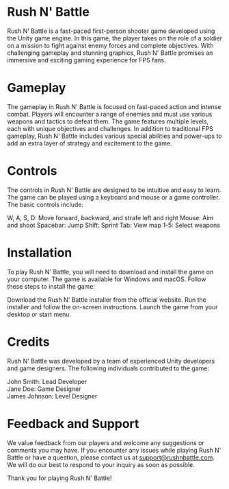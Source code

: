 # Rush N' Battle
Rush N' Battle is a fast-paced first-person shooter game developed using the Unity game engine. In this game, the player takes on the role of a soldier on a mission to fight against enemy forces and complete objectives. With challenging gameplay and stunning graphics, Rush N' Battle promises an immersive and exciting gaming experience for FPS fans.

# Gameplay
The gameplay in Rush N' Battle is focused on fast-paced action and intense combat. Players will encounter a range of enemies and must use various weapons and tactics to defeat them. The game features multiple levels, each with unique objectives and challenges. In addition to traditional FPS gameplay, Rush N' Battle includes various special abilities and power-ups to add an extra layer of strategy and excitement to the game.

# Controls
The controls in Rush N' Battle are designed to be intuitive and easy to learn. The game can be played using a keyboard and mouse or a game controller. The basic controls include:

W, A, S, D: Move forward, backward, and strafe left and right
Mouse: Aim and shoot
Spacebar: Jump
Shift: Sprint
Tab: View map
1-5: Select weapons

# Installation
To play Rush N' Battle, you will need to download and install the game on your computer. The game is available for Windows and macOS. Follow these steps to install the game:

Download the Rush N' Battle installer from the official website.
Run the installer and follow the on-screen instructions.
Launch the game from your desktop or start menu.

# Credits
Rush N' Battle was developed by a team of experienced Unity developers and game designers. The following individuals contributed to the game:

John Smith: Lead Developer  
Jane Doe: Game Designer  
James Johnson: Level Designer  

# Feedback and Support
We value feedback from our players and welcome any suggestions or comments you may have. If you encounter any issues while playing Rush N' Battle or have a question, please contact us at support@rushnbattle.com. We will do our best to respond to your inquiry as soon as possible.

Thank you for playing Rush N' Battle!
